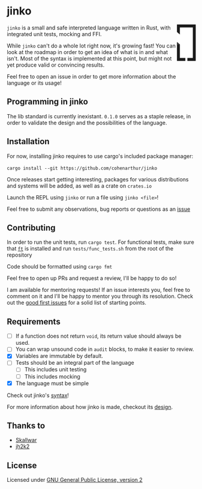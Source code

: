 # jinko
<div>
<img align="right" src="misc/logo_small.png" width="10%" height="10%" />

`jinko` is a small and safe interpreted language written in Rust, with integrated
unit tests, mocking and FFI.
</div>

While `jinko` can't do a whole lot right now, it's growing fast! You can look
at the roadmap in order to get an idea of what is in and what isn't.
Most of the syntax is implemented at this point, but might not yet produce
valid or convincing results.

Feel free to open an issue in order to get more information about the language
or its usage!

## Programming in jinko

The lib standard is currently inexistant. `0.1.0` serves as a staple release, in
order to validate the design and the possibilities of the language.

## Installation

For now, installing jinko requires to use cargo's included package manager:

`cargo install --git https://github.com/cohenarthur/jinko`

Once releases start getting interesting, packages for various distributions and
systems will be added, as well as a crate on `crates.io`

Launch the REPL using `jinko` or run a file using `jinko <file>`!

Feel free to submit any observations, bug reports or questions as an [issue](https://github.com/cohenarthur/jinko/issues)

## Contributing

In order to run the unit tests, run `cargo test`.
For functional tests, make sure that [`ft`](https://github.com/cohenarthur/ft) is installed
and run `tests/func_tests.sh` from the root of the repository

Code should be formatted using `cargo fmt`

Feel free to open up PRs and request a review, I'll be happy to do so!

I am available for mentoring requests! If an issue interests you, feel free to comment
on it and I'll be happy to mentor you through its resolution. Check out the
[good first issues](https://github.com/cohenarthur/jinko/issues?q=is%3Aopen+is%3Aissue+label%3A%22good+first+issue%22)
for a solid list of starting points.

## Requirements

* [ ] If a function does not return `void`, its return value should always be used.
* [ ] You can wrap unsound code in `audit` blocks, to make it easier to review.
* [x] Variables are immutable by default.
* [ ] Tests should be an integral part of the language
    * [ ] This includes unit testing
    * [ ] This includes mocking
* [x] The language must be simple

Check out jinko's [syntax](SYNTAX.md)!

For more information about how jinko is made, checkout its [design](DESIGN.md).

## Thanks to

- [Skallwar](https://github.com/skallwar)
- [jh2k2](https://github.com/jh2k2)

## License

Licensed under [GNU General Public License, version 2](LICENSE)
